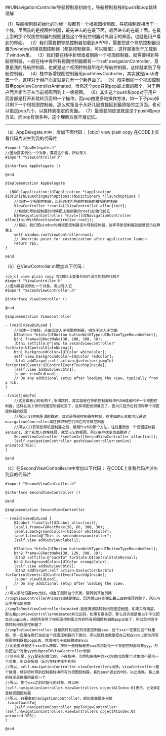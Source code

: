 ##UINavigationController导航控制器初始化，导航控制器栈的push和pop跳转理解

（1）导航控制器初始化的时候一般都有一个根视图控制器，导航控制器相当于一个栈，里面装的是视图控制器，最先进去的在最下面，最后进去的在最上面。在最上面的那个视图控制器的视图就是这个导航控制器对外展示的界面，也就是用户看到的界面。 
（2）我们需要把导航控制器加载到APP中，需要把这个导航控制器设置为window的根视图控制器（都是控制器类，可以赋值），这样就相当于加载到了window里。 （3）我们要在栈中新增或者删除一个视图控制器，就需要得到导航控制器，一般在栈中得所有视图控制器都有一个self.navigationController，意思是我的导航控制器，也就是这个视图控制器所在的导航控制器，这样就拿到了导航控制器。 （4）栈中新增视图控制器用pushViewController，其实就是push进去一个，这样对于用户而言就是打开一个新界面了。 （5）栈中删除一个视图控制器用popViewControllerAnimated，当然这个pop只能pop最上面的那个，对于用户而言相当于从当前视图回到上一级视图。 （6）其实这个push和pop对于用户而言都是打开和跳转页面的一个操作。而pop由更多地操作方法，如一下子pop掉只剩下一个根视图控制器，那么就相当于从好几层直接回到最原始的主页面。也可以指定pop几个，以跳转到指定的页面。 （7）最重要的应该就是这个push和pop方法，而pop有很多种，这个理解后就不难记忆。

------------------------------------------------------------------------

（a）AppDelegate.m中，增加下面代码：
[objc] view plain copy 在CODE上查看代码片派生到我的代码片

    #import "AppDelegate.h"  
    //因为要实例化一个对象，需要这个类，所以导入  
    #import "ViewController.h"  
      
    @interface AppDelegate ()  
      
    @end  
      
    @implementation AppDelegate  
      
    - (BOOL)application:(UIApplication *)application didFinishLaunchingWithOptions:(NSDictionary *)launchOptions {  
        //创建一个视图控制器，以届时作为导航控制器的根视图控制器  
        ViewController *root1=[[ViewController alloc]init];  
        //初始化导航控制器的时候把上面创建的root1初始化给它  
        UINavigationController *nav1=[[UINavigationController alloc]initWithRootViewController:root1];  
        //最后，我们把window的根视图控制器设为导航控制器，这样导航控制器就能够显示在屏幕上  
        self.window.rootViewController=nav1;  
        // Override point for customization after application launch.  
        return YES;  
    }  
      
    @end  

（b）在ViewController.m增加以下代码：

    [objc] view plain copy 在CODE上查看代码片派生到我的代码片
    #import "ViewController.h"  
    //因为需要实例化一个对象，所以导入它  
    #import "SecondViewController.h"  
      
    @interface ViewController ()  
      
    @end  
      
    @implementation ViewController  
      
    - (void)viewDidLoad {  
        //创建一个按钮，点击后进入子视图控制器，相当于进入子页面  
        UIButton *btn1=[UIButton buttonWithType:UIButtonTypeRoundedRect];  
        btn1.frame=CGRectMake(38, 100, 300, 30);  
        [btn1 setTitle:@"jump to secondviewcontroller" forState:UIControlStateNormal];  
        btn1.backgroundColor=[UIColor whiteColor];  
        self.view.backgroundColor=[UIColor redColor];  
        [btn1 addTarget:self action:@selector(jumpTo) forControlEvents:UIControlEventTouchUpInside];  
        [self.view addSubview:btn1];  
        [super viewDidLoad];  
        // Do any additional setup after loading the view, typically from a nib.  
    }  
      
    -(void)jumpTo{  
        //这里面核心的有两个,所谓跳转，其实就是往导航控制器栈中PUSH或者POP一个视图控制器，这样在最上面的视图控制器就变了，这样视图也跟着变了，因为只显示在栈顶得那个视图控制器的视图  
        //所以(1)控制所谓的跳转，其实是导航控制器在控制，在里面的元素都可以通过navigationController属性获取到它们所在的导航控制器  
        //所以(2)获取到导航控制器之后，使用Push的那个方法，往栈里面放一个视图控制器senCon1，这个新放入的在栈顶，就显示它的视图，所以用户改变页面跳转了  
        SecondViewController *senCon1=[[SecondViewController alloc]init];  
        [self.navigationController pushViewController:senCon1 animated:YES];  
    }  
      
    @end  

（c）在SecondViewController.m中增加以下代码：
 在CODE上查看代码片派生到我的代码片

    #import "SecondViewController.h"  
      
    @interface SecondViewController ()  
      
    @end  
    
    @implementation SecondViewController  
      
    - (void)viewDidLoad {  
        UILabel *label1=[[UILabel alloc]init];  
        label1.frame=CGRectMake(38, 80, 300, 30);  
        label1.backgroundColor=[UIColor whiteColor];  
        label1.text=@"This is secondviewcontroller";  
        [self.view addSubview:label1];  
          
        UIButton *btn2=[UIButton buttonWithType:UIButtonTypeRoundedRect];  
        btn2.frame=CGRectMake(38, 120, 300, 30);  
        [btn2 setTitle:@"backTo" forState:UIControlStateNormal];  
        btn2.backgroundColor=[UIColor orangeColor];  
        [self.view addSubview:btn2];  
        [btn2 addTarget:self action:@selector(backTo) forControlEvents:UIControlEventTouchUpInside];  
        [super viewDidLoad];  
        // Do any additional setup after loading the view.  
    }  
    //可以手动设置pop出栈，相当于删除这个页面，跳转到其他页面  
    //popViewControllerAnimated就是弹出，因为弹出只能弹出最上面的栈顶的那个，所以可以不用指定参数  
    //popToRootViewControllerAnimated-就是直接跳转到根视图控制图，如果只有两层，那么和popViewControllerAnimated并无区别，如果有很多层，那么其实就是相当于不仅把自己pop出去，还把所有除了根视图控制图之外的所有视图控制器都pop出去了，所以就相当于跳转到根视图控制器了  
    //popToViewController-就是跳转到指定的视图控制器xxx，这个xxx一定要在这个栈里面，即一定是在我们当前这个视图控制器的下面的，所以跳转也就是把自己和在xxx上面的所有视图控制器都pop出去，然后相当于直接跳转到xxx  
    //此处重点是这个xxx怎么获取，按照一般理解是用xxx再初始化一个视图控制器对象yyy，然后把这个对象yyy作为popToViewController参数  
    //但事实是，yyy是新初始化的，不在栈中，当然和在栈中的xxx初始化的那个对象也不是同一个对象，所以会报错（因为在栈中找不到啊）  
    //所以，self.navigationController.viewControllers出场，viewControllers是个数组，储存的时导航控制器栈中所有的视图控制器，最先push进去的时0，以此类推，最上面的肯定是数组的最后一个  
    //所以，那个xxx之前初始化的对象，可以用[self.navigationController.viewControllers objectAtIndex:0]表示，此处0就是根视图控制器  
    //所以，只要拿到navigationController，貌似能做很多事情  
    -(void)backTo{  
        [self.navigationController popToViewController:[self.navigationController.viewControllers objectAtIndex:0] animated:YES];  
    }  
      
    @end  



